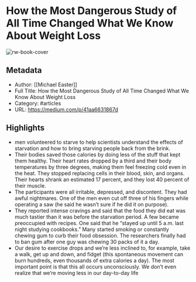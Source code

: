 # How the Most Dangerous Study of All Time Changed What We Know About Weight Loss

![rw-book-cover](https://readwise-assets.s3.amazonaws.com/static/images/article1.be68295a7e40.png)

## Metadata
- Author: [[Michael Easter]]
- Full Title: How the Most Dangerous Study of All Time Changed What We Know About Weight Loss
- Category: #articles
- URL: https://medium.com/p/41aa6631867d

## Highlights
- men volunteered to starve to help scientists understand the effects of starvation and how to bring starving people back from the brink.
- Their bodies saved those calories by doing less of the stuff that kept them healthy. Their heart rates dropped by a third and their body temperatures by three degrees, making them feel freezing cold even in the heat. They stopped replacing cells in their blood, skin, and organs. Their hearts shrank an estimated 17 percent, and they lost 40 percent of their muscle.
- The participants were all irritable, depressed, and discontent. They had awful nightmares. One of the men even cut off three of his fingers while operating a saw (he said he wasn’t sure if he did it on purpose).
- They reported intense cravings and said that the food they did eat was much tastier than it was before the starvation period. A few became preoccupied with recipes. One said that he “stayed up until 5 a.m. last night studying cookbooks.” Many started smoking or constantly chewing gum to curb their food obsession. The researchers finally had to ban gum after one guy was chewing 30 packs of it a day.
- Our desire to exercise drops and we’re less inclined to, for example, take a walk, get up and down, and fidget (this spontaneous movement can burn hundreds, even thousands of extra calories a day). The most important point is that this all occurs unconsciously. We don’t even realize that we’re moving less in our day-to-day life
